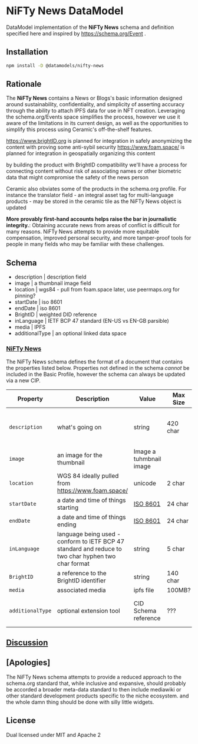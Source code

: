 # NiFTy News DataModel

DataModel implementation of the **NiFTy News** schema and definition specified here and inspired by https://schema.org/Event .

## Installation

```sh
npm install -D @datamodels/nifty-news
```

## Rationale

The **NiFTy News** contains a News or Blogs's basic information designed around sustainability, confidentiality, and simplicity of asserting accuracy through the ability to attach IPFS data for use in NFT creation. Leveraging the schema.org/Events space simplifies the process, however we use it aware of the limitations in its current design, as well as the opportunities to simplify this process using Ceramic's off-the-shelf features.

https://www.brightID.org is planned for integration in safely anonymizing the content with proving some anti-sybil security
https://www.foam.space/ is planned for integration in geospatially organizing this content

by building the product with BrightID compatibility we'll have a process for connecting content without risk of associating names or other biometric data that might compromise the safety of the news person

Ceramic also obviates some of the products in the schema.org profile. For instance the translator field - an integral asset tag for multi-language products - may be stored in the ceramic tile as the NiFTy News object is updated

**More provably first-hand accounts helps raise the bar in journalistic integrity.**: Obtaining accurate news from areas of conflict is difficult for many reasons. NiFTy News attempts to provide more equitable compensation, improved personal security, and more tamper-proof tools for people in many fields who may be familiar with these challenges.  





## Schema
* description | description field
* image | a thumbnail image field
* location | wgs84 - pull from foam.space later, use peermaps.org for pinning? 
* startDate | iso 8601
* endDate | iso 8601
* BrightID | weighted DID reference
* inLanguage |  IETF BCP 47 standard (EN-US vs EN-GB parsible)
* media | IPFS 
* additionalType | an optional linked data space


### [NiFTy News](./schemas/nifty-news.json)

The NiFTy News schema defines the format of a document that contains the properties listed below. Properties not defined in the schema _cannot_ be included in the Basic Profile, however the schema can always be updated via a new CIP.

| Property           | Description                    | Value                                                                                  | Max Size | Required | Example                      |
| ------------------ | ------------------------------ | -------------------------------------------------------------------------------------- | -------- | -------- | ---------------------------- |
| `description`             | what's going on                         | string                                                                                 | 420 char | optional | There's something strange, in the neighborhood                   |
| `image`            | an image for the thumbnail                      | Image a tuhmbnail image                                                                          |          | optional |                              |
| `location`            | WGS 84 ideally pulled from https://www.foam.space/                   | unicode                                                                                | 2 char   | optional | 
| `startDate`        | a date and time of things starting                | [ISO 8601](https://en.wikipedia.org/wiki/ISO_8601)                                     | 24 char  | optional | 2007-04-05T14:30                  |
| `endDate`        | a date and time of things ending                | [ISO 8601](https://en.wikipedia.org/wiki/ISO_8601)                                     | 24 char  | optional | 2007-04-05T14:30                  |string                                                                                 | 240 char | optional | http://ceramic.network       |
| `inLanguage`           | language being used - conform to IETF BCP 47 standard and reduce to two char hyphen two char format                       | string                                                                                 | 5 char  | optional | en-en                       |
| `BrightID`     | a reference to the BrightID identifier           | string                                                                                 | 140 char | optional                        |
| `media` | associated media        |  ipfs file    | 100MB?   | optional | big file                           |
| `additionalType` | optional extension tool        |  CID Schema reference    | ???   | optional | additional reference file to simplify upgrades


## [Discussion](https://github.com/ceramicstudio/datamodels/discussions/25)

## [Apologies]

The NiFTy News schema attempts to provide a reduced approach to the schema.org standard that, while inclusive and expansive, should probably be accorded a broader meta-data standard to then include mediawiki or other standard development products specific to the niche ecosystem.  and the whole damn thing should be done with silly little widgets.  

## License

Dual licensed under MIT and Apache 2
